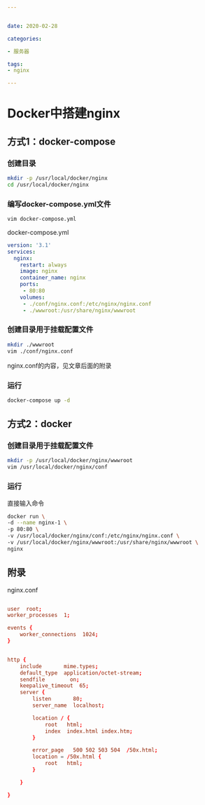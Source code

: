 ```yaml
---


date: 2020-02-28

categories:

- 服务器

tags:
- nginx

---
```


# Docker中搭建nginx

## 方式1：docker-compose

### 创建目录

```sh
mkdir -p /usr/local/docker/nginx
cd /usr/local/docker/nginx
```

### 编写docker-compose.yml文件

```sh
vim docker-compose.yml
```

docker-compose.yml

```yml
version: '3.1'
services:
  nginx:
    restart: always
    image: nginx
    container_name: nginx
    ports:
     - 80:80
    volumes:
     - ./conf/nginx.conf:/etc/nginx/nginx.conf
     - ./wwwroot:/usr/share/nginx/wwwroot
```

### 创建目录用于挂载配置文件

```sh
mkdir ./wwwroot
vim ./conf/nginx.conf
```

nginx.conf的内容，见文章后面的附录

### 运行

```sh
docker-compose up -d
```

## 方式2：docker

### 创建目录用于挂载配置文件

```sh
mkdir -p /usr/local/docker/nginx/wwwroot
vim /usr/local/docker/nginx/conf
```

### 运行

直接输入命令

```sh
docker run \
-d --name nginx-1 \
-p 80:80 \
-v /usr/local/docker/nginx/conf:/etc/nginx/nginx.conf \
-v /usr/local/docker/nginx/wwwroot:/usr/share/nginx/wwwroot \
nginx
```

## 附录

nginx.conf

```conf

user  root;
worker_processes  1;

events {
    worker_connections  1024;
}


http {
    include       mime.types;
    default_type  application/octet-stream;
    sendfile        on;
    keepalive_timeout  65;
    server {
        listen       80;
        server_name  localhost;

        location / {
            root   html;
            index  index.html index.htm;
        }

        error_page   500 502 503 504  /50x.html;
        location = /50x.html {
            root   html;
        }

    }

}
```
